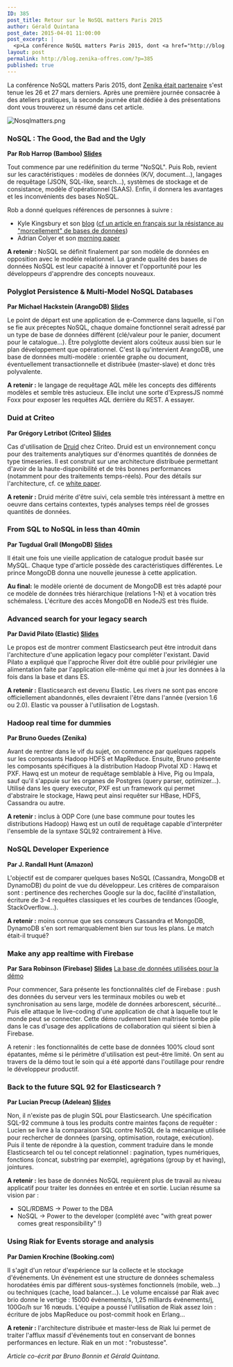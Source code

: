 ```yaml
---
ID: 385
post_title: Retour sur le NoSQL matters Paris 2015
author: Gérald Quintana
post_date: 2015-04-01 11:00:00
post_excerpt: |
  <p>La conférence NoSQL matters Paris 2015, dont <a href="http://blog.zenika.com/index.php?post/2015/02/23/Zenika-Conference-Partner-du-NoSQL-matters-Paris-2015">Zenika était partenaire</a> s'est tenue les 26 et 27 mars derniers. Après une première journée consacrée à des ateliers pratiques, la seconde journée était dédiée à des présentations dont vous trouverez un résumé dans cet article.<br /></p> <p><img src="/public/Al/NoSQLmatters/Nosqlmatters.png" alt="Nosqlmatters.png" style="display:block; margin:0 auto;" /></p>
layout: post
permalink: http://blog.zenika-offres.com/?p=385
published: true
---
```

<p>La conférence NoSQL matters Paris 2015, dont <a href="http://blog.zenika.com/index.php?post/2015/02/23/Zenika-Conference-Partner-du-NoSQL-matters-Paris-2015">Zenika était partenaire</a> s'est tenue les 26 et 27 mars derniers. Après une première journée consacrée à des ateliers pratiques, la seconde journée était dédiée à des présentations dont vous trouverez un résumé dans cet article.<br /></p> <p><img src="/wp-content/uploads/2015/07/Nosqlmatters.png" alt="Nosqlmatters.png" style="display:block; margin:0 auto;" /></p>
<!--more-->
<h3>NoSQL&nbsp;: The Good, the Bad and the Ugly</h3> <p><strong>Par Rob Harrop (Bamboo) <a href="http://t.co/YdtQjmBcmY">Slides</a></strong></p> <p>Tout commence par une redéfinition du terme "NoSQL". Puis Rob, revient sur les caractéristiques&nbsp;: modèles de données (K/V, document...), langages de requêtage (JSON, SQL-like, search...), systèmes de stockage et de consistance, modèle d'opérationnel (SAAS). Enfin, il donnera les avantages et les inconvénients des bases NoSQL.</p> <p>Rob a donné quelques références de personnes à suivre&nbsp;:</p> <ul> <li>Kyle Kingsbury et son <a href="https://aphyr.com/">blog</a> (<a href="http://www.infoq.com/fr/articles/jepsen">cf un article en français sur la résistance au "morcellement" de bases de données</a>)</li> <li>Adrian Colyer et son <a href="http://blog.acolyer.org/">morning paper</a></li> </ul> <p><strong>A retenir :</strong> NoSQL se définit finalement par son modèle de données en opposition avec le modèle relationnel. La grande qualité des bases de données NoSQL est leur capacité à innover et l'opportunité pour les développeurs d'apprendre des concepts nouveaux.</p> <h3>Polyglot Persistence &amp; Multi-Model NoSQL Databases</h3> <p><strong>Par Michael Hackstein (ArangoDB) <a href="http://t.co/92EhHjBF9B">Slides</a></strong></p> <p>Le point de départ est une application de e-Commerce dans laquelle, si l'on se fie aux préceptes NoSQL, chaque domaine fonctionnel serait adressé par un type de base de données différent (clé/valeur pour le panier, document pour le catalogue...). Être polyglotte devient alors coûteux aussi bien sur le plan développement que opérationnel. C'est là qu'intervient ArangoDB, une base de données multi-modèle&nbsp;: orientée graphe ou document, éventuellement transactionnelle et distribuée (master-slave) et donc très polyvalente.</p> <p><strong>A retenir :</strong> le langage de requêtage AQL mêle les concepts des différents modèles et semble très astucieux. Elle inclut une sorte d'ExpressJS nommé Foxx pour exposer les requêtes AQL derrière du REST. A essayer.</p> <h3>Duid at Criteo</h3> <p><strong>Par Grégory Letribot (Criteo) <a href="http://t.co/6We3MVvym2">Slides</a></strong></p> <p>Cas d'utilisation de <a href="http://druid.io/">Druid</a> chez Criteo. Druid est un environnement conçu pour des traitements analytiques sur d'énormes quantités de données de type timeseries.  Il est construit sur une architecture distribuée permettant d'avoir de la haute-disponibilité et de très bonnes performances (notamment pour des traitements temps-réels). Pour des détails sur l'architecture, cf. ce <a href="http://static.druid.io/docs/druid.pdf">white paper</a>.</p> <p><strong>A retenir :</strong> Druid mérite d'être suivi, cela semble très intéressant à mettre en oeuvre dans certains contextes, typés analyses temps réel de grosses quantités de données.</p> <h3>From SQL to NoSQL in less than 40min</h3> <p><strong>Par Tugdual Grall (MongoDB) <a href="http://t.co/iLCboTEUDS">Slides</a></strong></p> <p>Il était une fois une vieille application de catalogue produit basée sur MySQL. Chaque type d'article possède des caractéristiques différentes. Le prince MongoDB donna une nouvelle jeunesse à cette application.</p> <p><strong>Au final:</strong> le modèle orienté de document de MongoDB est très adapté pour ce modèle de données très hiérarchique (relations 1-N) et à vocation très schémaless. L'écriture des accès MongoDB en NodeJS est très fluide.</p> <h3>Advanced search for your legacy search</h3> <p><strong>Par David Pilato (Elastic) <a href="http://t.co/k1L5EgoBjE">Slides</a></strong></p> <p>Le propos est de montrer comment Elasticsearch peut être introduit dans l'architecture d'une application legacy pour compléter l'existant. David Pilato a expliqué que l'approche River doit être oublié pour privilégier une alimentation faite par l'application elle-même qui met à jour les données à la fois dans la base et dans ES.</p> <p><strong>A retenir :</strong> Elasticsearch est devenu Elastic. Les rivers ne sont pas encore officiellement abandonnés, elles devraient l'être dans l'année (version 1.6 ou 2.0). Elastic va pousser à l'utilisation de Logstash.</p> <h3>Hadoop real time for dummies</h3> <p><strong>Par Bruno Guedes (Zenika)</strong></p> <p>Avant de rentrer dans le vif du sujet, on commence par quelques rappels sur les composants Hadoop HDFS et MapReduce. Ensuite, Bruno présente les composants spécifiques à la distribution Hadoop Pivotal XD&nbsp;: Hawq et PXF. Hawq est un moteur de requêtage semblable à Hive, Pig ou Impala, sauf qu'il s'appuie sur les organes de Postgres (query parser, optimizer...). Utilisé dans les query executor, PXF est un framework qui permet d'abstraire le stockage, Hawq peut ainsi requêter sur HBase, HDFS, Cassandra ou autre.</p> <p><strong>A retenir :</strong> inclus à ODP Core (une base commune pour toutes les distributions Hadoop) Hawq est un outil de requêtage capable d'interpréter l'ensemble de la syntaxe SQL92 contrairement à Hive.</p> <h3>NoSQL Developer Experience</h3> <p><strong>Par J. Randall Hunt (Amazon)</strong></p> <p>L'objectif est de comparer quelques bases NoSQL (Cassandra, MongoDB et DynamoDB) du point de vue du développeur. Les critères de comparaison sont&nbsp;: pertinence des recherches Google sur la doc, facilité d'installation, écriture de 3-4 requêtes classiques et les courbes de tendances (Google, StackOverflow...).</p> <p><strong>A retenir :</strong> moins connue que ses consœurs Cassandra et MongoDB, DynamoDB s'en sort remarquablement bien sur tous les plans. Le match était-il truqué?</p> <h3>Make any app realtime with Firebase</h3> <p><strong>Par Sara Robinson (Firebase) <a href="https://slidee.firebaseapp.com/presentations/nosql-matters">Slides</a></strong> <a href="https://nosql-matters.firebaseio-demo.com/">La base de données utilisées pour la démo</a></p> <p>Pour commencer, Sara présente les fonctionnalités clef de Firebase&nbsp;: push des données du serveur vers les terminaux mobiles ou web et synchronisation au sens large, modèle de données arborescent, sécurité... Puis elle attaque le live-coding d'une application de chat à laquelle tout le monde peut se connecter. Cette démo rudement bien maîtrisée tombe pile dans le cas d'usage des applications de collaboration qui siéent si bien à Firebase.</p> <p>A retenir&nbsp;: les fonctionnalités de cette base de données 100% cloud sont épatantes, même si le périmètre d'utilisation est peut-être limité. On sent au travers de la démo tout le soin qui a été apporté dans l'outillage pour rendre le développeur productif.</p> <h3>Back to the future SQL 92 for Elasticsearch&nbsp;?</h3> <p><strong>Par Lucian Precup (Adelean) <a href="http://t.co/SbLQVkR2Cc">Slides</a></strong></p> <p>Non, il n'existe pas de plugin SQL pour Elasticsearch. Une spécification SQL-92 commune à tous les produits contre maintes façons de requêter&nbsp;: Lucien se livre à la comparaison SQL contre NoSQL de la mécanique utilisée pour rechercher de données (parsing, optimisation, routage, exécution). Puis il tente de répondre à la question, comment traduire dans le monde Elasticsearch tel ou tel concept relationnel&nbsp;: pagination, types numériques, fonctions (concat, substring par exemple), agrégations (group by et having), jointures.</p> <p><strong>A retenir :</strong> les base de données NoSQL requièrent plus de travail au niveau applicatif pour traiter les données en entrée et en sortie. Lucian résume sa vision par&nbsp;:</p> <ul> <li>SQL/RDBMS -&gt; Power to the DBA</li> <li>NoSQL -&gt; Power to the developer (complété avec "with great power comes great responsibility" !)</li> </ul> <h3>Using Riak for Events storage and analysis</h3> <p><strong>Par Damien Krochine (Booking.com)</strong></p> <p>Il s'agit d'un retour d'expérience sur la collecte et le stockage d'événements. Un événement est une structure de données schemaless horodatées émis par différent sous-systèmes fonctionnels (mobile, web...) ou techniques (cache, load balancer...).
 Le volume encaissé par Riak avec brio donne le vertige&nbsp;: 15000 événements/s, 1,25 milliards événements/j, 100Go/h sur 16 nœuds. L'équipe a poussé l'utilisation de Riak assez loin&nbsp;: écriture de jobs MapReduce ou post-commit hook en Erlang...</p> <p><strong>A retenir :</strong> l'architecture distribuée et master-less de Riak lui permet de traiter l'afflux massif d'événements tout en conservant de bonnes performances en lecture. Riak en un mot&nbsp;: "robustesse".</p> <p><em>Article co-écrit par Bruno Bonnin et Gérald Quintana</em>.</p>